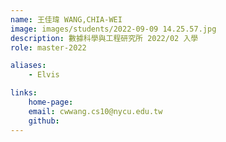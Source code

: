 ```yaml
---
name: 王佳瑋 WANG,CHIA-WEI
image: images/students/2022-09-09 14.25.57.jpg
description: 數據科學與工程研究所 2022/02 入學
role: master-2022

aliases:
    - Elvis

links:
    home-page:
    email: cwwang.cs10@nycu.edu.tw
    github:
---
```

